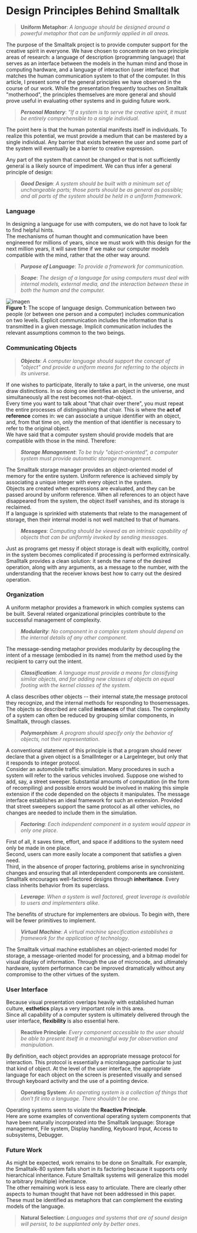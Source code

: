 # Design Principles Behind Smalltalk

> **Uniform Metaphor**: *A language should be designed around a powerful metaphor that can be uniformly applied in all areas.*

The purpose of the Smalltalk project is to provide computer support for the creative spirit in everyone. We have chosen to concentrate on two principle areas of research: a language of description (programming language) that serves as an interface between the models in the human mind and those in computing hardware, and a language of interaction (user interface) that matches the human communication system to that of the computer. 
In this article, I present some of the general principles we have observed in the course of our work. While the presentation frequently touches on Smalltalk "motherhood", the principles themselves are more general and should prove useful in evaluating other systems and in guiding future work.

>***Personal Mastery***: *"If a system is to serve the creative spirit, it must be entirely comprehensible to a single individual.*  

The point here is that the human potential manifests itself in individuals. To realize this potential, we must provide a medium that can be mastered by a single individual. Any barrier that exists between the user and some part of the system will eventually be a barrier to creative expression.

Any part of the system that cannot be changed or that is not sufficiently general is a likely source of impediment. We can thus infer a general principle of design:

>***Good Design***: *A system should be built with a minimum set of unchangeable parts; those parts should be as general as possible; and all parts of the system should be held in a uniform framework.*

### Language
In designing a language for use with computers, we do not have to look far to find helpful hints.  
The mechanisms of human thought and communication have been engineered for millions of years,  since we must work with this design for the next million years, it will save time if we make our computer models compatible with the mind, rather that the other way around.

>***Purpose of Language***: *To provide a framework for communication.*

>***Scope***: *The design of a language for using computers must deal with internal models, external media, and the interaction between these in both the human and the computer.*

![imagen](https://www.cs.virginia.edu/~evans/cs655/readings/smalltalk_files/dpbs_figure1.gif)  
**Figure 1**: The scope of language design. Communication between two people (or between one person and a computer) includes communication on two levels. Explicit communication includes the information that is transmitted in a given message. Implicit communication includes the relevant assumptions common to the two beings.

### Communicating Objects

>***Objects***: *A computer language should support the concept of "object" and provide a uniform means for referring to the objects in its universe.*

If one wishes to participate, literally to take a part, in the universe, one must draw distinctions. In so doing one identifies an object in the universe, and simultaneously all the rest becomes not-that-object.   
Every time you want to talk about "that chair over there", you must repeat the entire processes of distinguishing that chair. This is where the **act of reference** comes in: we can associate a unique identifier with an object, and, from that time on, only the mention of that identifier is necessary to refer to the original object.  
We have said that a computer system should provide models that are compatible with those in the mind. Therefore:

> ***Storage Management***: *To be truly "object-oriented", a computer system must provide automatic storage management.*

The Smalltalk storage manager provides an object-oriented model of memory for the entire system. Uniform reference is achieved simply by associating a unique integer with every object in the system.  
Objects are created when expressions are evaluated, and they can be passed around by uniform reference. When all references to an object have disappeared from the system, the object itself vanishes, and its storage is reclaimed.  
If a language is sprinkled with statements that relate to the management of storage, then their internal model is not well matched to that of humans.

> ***Messages***: *Computing should be viewed as an intrinsic capability of objects that can be uniformly invoked by sending messages.*

Just as programs get messy if object storage is dealt with explicitly, control in the system becomes complicated if processing is performed extrinsically.  
Smalltalk provides a clean solution: it sends the name of the desired operation, along with any arguments, as a message to the number, with the understanding that the receiver knows best how to carry out the desired operation. 

### Organization
A uniform metaphor provides a framework in which complex systems can be built. Several related organizational principles contribute to the successful management of complexity.
> ***Modularity***: *No component in a complex system should depend on the internal details of any other component.*

The message-sending metaphor provides modularity by decoupling the intent of a message (embodied in its name) from the method used by the recipient to carry out the intent.

>***Classification***: *A language must provide a means for classifying similar objects, and for adding new classes of objects on equal footing with the kernel classes of the system.*

A class describes other objects -- their internal state,the message protocol they recognize, and the internal methods for responding to thosemessages. The objects so described are called **instances** of that class.
The complexity of a system can often be reduced by grouping similar components, in Smalltalk, through classes.

>***Polymorphism***: *A program should specify only the behavior of objects, not their representation*.

A conventional statement of this principle is that a program should never declare that a given object is a SmallInteger or a LargeInteger, but only that it responds to integer protocol.  
 Consider an automobile traffic simulation. Many procedures in such a system will refer to the various vehicles involved. Suppose one wished to add, say, a street sweeper. Substantial amounts of computation (in the form of recompiling) and possible errors would be involved in making this simple extension if the code depended on the objects it manipulates. The message interface establishes an ideal framework for such an extension. Provided that street sweepers support the same protocol as all other vehicles, no changes are needed to include them in the simulation.
 
>***Factoring***: *Each independent component in a system would appear in only one place*.

First of all, it saves time, effort, and space if additions to the system need only be made in one place.  
Second, users can more easily locate a component that satisfies a given need.  
Third, in the absence of proper factoring, problems arise in synchronizing changes and ensuring that all interdependent components are consistent.   
Smalltalk encourages well-factored designs through **inheritance**. Every class inherits behavior from its superclass.

>***Leverage***: *When a system is well factored, great leverage is available to users and implementers alike*.

The benefits of structure for implementers are obvious. To begin with, there will be fewer primitives to implement.

>***Virtual Machine***: *A virtual machine specification establishes a framework for the application of technology*.

The Smalltalk virtual machine establishes an object-oriented model for storage, a message-oriented model for processing, and a bitmap model for visual display of information. Through the use of microcode, and ultimately hardware, system performance can be improved dramatically without any compromise to the other virtues of the system.

### User Interface
Because visual presentation overlaps heavily with established human culture, **esthetics** plays a very important role in this area.  
Since all capability of a computer system is ultimately delivered through the user interface, **flexibility** is also essential here.

>**Reactive Principle**: *Every component accessible to the user should be able to present itself in a meaningful way for observation and manipulation*.

By definition, each object provides an appropriate message protocol for interaction. This protocol is essentially a microlanguage particular to just that kind of object. At the level of the user interface, the appropriate language for each object on the screen is presented visually and sensed through keyboard activity and the use of a pointing device.

>**Operating System**: *An operating system is a collection of things that don't fit into a language. There shouldn't be one*.

Operating systems seem to violate the **Reactive Principle**.  
Here are some examples of conventional operating system components that have been naturally incorporated into the Smalltalk language: Storage management, File system, Display handling, Keyboard Input, Access to subsystems, Debugger.

### Future Work
 As might be expected, work remains to be done on Smalltalk. For example, the Smalltalk-80 system falls short in its factoring because it supports only hierarchical inheritance. Future Smalltalk systems will generalize this model to arbitrary (multiple) inheritance.  
The other remaining work is less easy to articulate. There are clearly other aspects to human thought that have not been addressed in this paper. These must be identified as metaphors that can complement the existing models of the language.
>**Natural Selection**: *Languages and systems that are of sound design will persist, to be supplanted only by better ones*.
